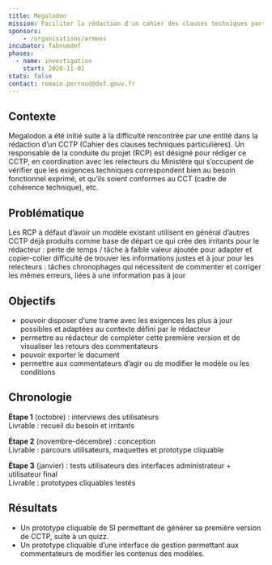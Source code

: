 ```yaml
---
title: Megalodon
mission: Faciliter la rédaction d'un cahier des clauses techniques particulières (CCTP)
sponsors:
    - /organisations/armees
incubator: fabnumdef
phases:
  - name: investigation
    start: 2020-11-01
stats: false
contact: romain.perroud@def.gouv.fr
---
```


## Contexte
Megalodon a été initié suite à la difficulté rencontrée par une entité dans la rédaction d’un CCTP (Cahier des clauses techniques particulières).
Un responsable de la conduite du projet (RCP) est désigné pour rédiger ce CCTP, en coordination avec les relecteurs du Ministère qui s’occupent de vérifier que les exigences techniques correspondent bien au besoin fonctionnel exprimé, et qu’ils soient conformes au CCT (cadre de cohérence technique), etc.

## Problématique
Les RCP à défaut d’avoir un modèle existant utilisent en général d’autres CCTP déjà produits comme base de départ ce qui crée des irritants pour le rédacteur : 
perte de temps / tâche à faible valeur ajoutée pour adapter et copier-coller
difficulté de trouver les informations justes et à jour
pour les relecteurs : 
tâches chronophages qui nécessitent de commenter et corriger les mêmes erreurs, liées à une information pas à jour

## Objectifs
* pouvoir disposer d’une trame avec les exigences les plus à jour possibles et adaptées au contexte défini par le rédacteur
* permettre au rédacteur de compléter cette première version et de visualiser les retours des commentateurs
* pouvoir exporter le document
* permettre aux commentateurs d’agir ou de modifier le modèle ou les conditions

## Chronologie
__Étape 1__ (octobre) : interviews des utilisateurs    
Livrable : recueil du besoin et irritants

__Étape 2__ (novembre-décembre) : conception   
Livrable : parcours utilisateurs, maquettes et prototype cliquable

__Étape 3__ (janvier) : tests utilisateurs des interfaces administrateur + utilisateur final   
Livrable : prototypes cliquables testés

## Résultats
* Un prototype cliquable de SI permettant de générer sa première version de CCTP, suite à un quizz.
* Un prototype cliquable d’une interface de gestion permettant aux commentateurs de modifier les contenus des modèles. 
 
